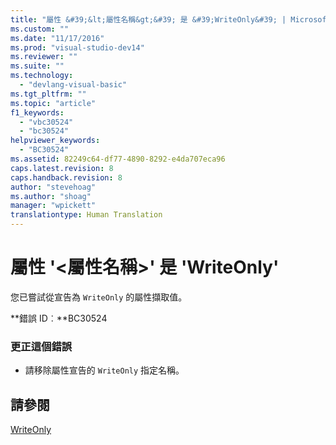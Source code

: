 ```yaml
---
title: "屬性 &#39;&lt;屬性名稱&gt;&#39; 是 &#39;WriteOnly&#39; | Microsoft Docs"
ms.custom: ""
ms.date: "11/17/2016"
ms.prod: "visual-studio-dev14"
ms.reviewer: ""
ms.suite: ""
ms.technology: 
  - "devlang-visual-basic"
ms.tgt_pltfrm: ""
ms.topic: "article"
f1_keywords: 
  - "vbc30524"
  - "bc30524"
helpviewer_keywords: 
  - "BC30524"
ms.assetid: 82249c64-df77-4890-8292-e4da707eca96
caps.latest.revision: 8
caps.handback.revision: 8
author: "stevehoag"
ms.author: "shoag"
manager: "wpickett"
translationtype: Human Translation
---
```

# 屬性 &#39;&lt;屬性名稱&gt;&#39; 是 &#39;WriteOnly&#39;
您已嘗試從宣告為 `WriteOnly` 的屬性擷取值。  
  
 **錯誤 ID︰**BC30524  
  
### 更正這個錯誤  
  
-   請移除屬性宣告的 `WriteOnly` 指定名稱。  
  
## 請參閱  
 [WriteOnly](../../visual-basic/language-reference/modifiers/writeonly.md)